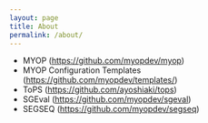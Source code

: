 ```yaml
---
layout: page
title: About
permalink: /about/
---
```


* MYOP (https://github.com/myopdev/myop)
* MYOP Configuration Templates (https://github.com/myopdev/templates/)
* ToPS (https://github.com/ayoshiaki/tops)
* SGEval (https://github.com/myopdev/sgeval)
* SEGSEQ (https://github.com/myopdev/segseq)

